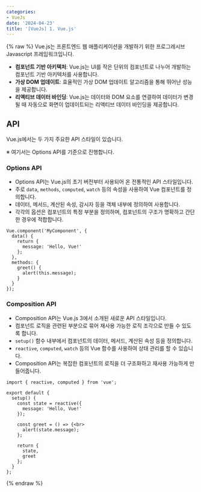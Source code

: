 ```yaml
---
categories:
- VueJs
date: '2024-04-23'
title: '[VueJs] 1. Vue.js'
---
```


{% raw %}
Vue.js는 프론트엔드 웹 애플리케이션을 개발하기 위한 프로그레시브 Javascript 프레임워크입니다.

- **컴포넌트 기반 아키텍처**: Vue.js는 UI를 작은 단위의 컴포넌트로 나누어 개발하는 컴포넌트 기반 아키텍처를 사용합니다.
- **가상 DOM 업데이트**: 효율적인 가상 DOM 업데이트 알고리즘을 통해 뛰어난 성능을 제공합니다.
- **리액티브 데이터 바인딩**: Vue.js는 데이터와 DOM 요소를 연결하여 데이터가 변경될 때 자동으로 화면이 업데이트되는 리액티브 데이터 바인딩을 제공합니다. 

## API
Vue.js에서는 두 가지 주요한 API 스타일이 있습니다.

※ 여기서는 Options API를 기준으로 진행합니다.

### Options API
- Options API는 Vue.js의 초기 버전부터 사용되어 온 전통적인 API 스타일입니다.
- 주로 `data`, `methods`, `computed`, `watch` 등의 속성을 사용하여 Vue 컴포넌트를 정의합니다.
- 데이터, 메서드, 계산된 속성, 감시자 등을 객체 내부에 정의하여 사용합니다.
- 각각의 옵션은 컴포넌트의 특정 부분을 정의하며, 컴포넌트의 구조가 명확하고 간단한 경우에 적합합니다.

```
Vue.component('MyComponent', {
  data() {
    return {
      message: 'Hello, Vue!'
    };
  },
  methods: {
    greet() {
      alert(this.message);
    }
  }
});
```

### Composition API
- Composition API는 Vue.js 3에서 소개된 새로운 API 스타일입니다.
- 컴포넌트 로직을 관련된 부분으로 묶어 재사용 가능한 로직 조각으로 만들 수 있도록 합니다.
- `setup()` 함수 내부에서 컴포넌트의 데이터, 메서드, 계산된 속성 등을 정의합니다.
- `reactive`, `computed`, `watch` 등의 Vue 함수를 사용하여 상태 관리를 할 수 있습니다.
- Composition API는 복잡한 컴포넌트의 로직을 더 구조화하고 재사용 가능하게 만들어줍니다.

```
import { reactive, computed } from 'vue';

export default {
  setup() {
    const state = reactive({
      message: 'Hello, Vue!'
    });

    const greet = () => {<br>
      alert(state.message);
    };

    return {
      state,
      greet
    };
  }
};
```
{% endraw %}